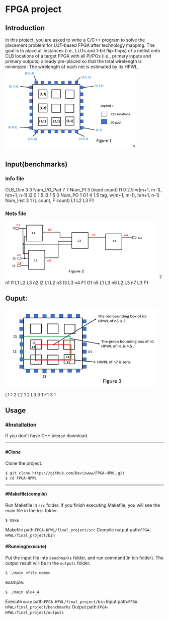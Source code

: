 # FPGA project
## Introduction
In this project, you are asked to write a C/C++ program to solve the placement problem for LUT-based FPGA after technology mapping. The goal is to place all instances (i.e., LUTs and 1-bit flip-flops) of a netlist onto CLB locations of a target FPGA with all PI/POs (i.e., primary inputs and primary outputs) already pre-placed so that the total wirelength is minimized. The wirelength of each net is estimated by its HPWL.
![](image/fn4ucJn.png)


## Input(benchmarks)
### Info file
CLB_Dim 3 3
Num_I/O_Pad 7 7
Num_PI 3 (input count)
I1 0 2.5  w(m+1, m-1), h(n+1, n-1)
I2 0 1.5
I3 1.5 0
Num_PO 1
O1 4 1.5 tag, w(m+1, m-1), h(n+1, n-1)
Num_Inst 3 1 (L count, F count)
L1
L2
L3
F1

### Nets file
![](image/XPR6nbD.png)
7
n1 I1 L1 L2 L3
n2 I2 L1 L2
n3 I3 L3
n4 F1 O1
n5 L1 L3
n6 L2 L3
n7 L3 F1

## Ouput:
![](image/AeBhdK7.png)

L1 1 2 
L2 1 2
L3 3 1
F1 3 1  


## Usage
### #Installation
If you don't have C++ please download.

---

#### #Clone
Clone the project.
```bash=
$ git clone https://github.com/Daviswww/FPGA-HPWL.git
$ cd FPGA-HPWL
```

---

#### #Makefile(compile)
Run Makefile in `src` folder.
If you finish executing Makefile, you will see the main file in the `bin` folder.

```bash=
$ make
```
Makefile path:`FPGA-HPWL/final_project/src`
Compile output path:`FPGA-HPWL/final_project/bin`

#### #Running(execute)
Put the input file into `benchmarks` folder, and run command(in bin folder).
The output result will be in the `outputs` folder.
 
```bash=
$ ./main <file name>
```

example:
```bash=
$ ./main alu4_4
```
Execute `main` path:`FPGA-HPWL/final_project/bin`
Input path:`FPGA-HPWL/final_project/benchmarks`
Output path:`FPGA-HPWL/final_project/outputs`

